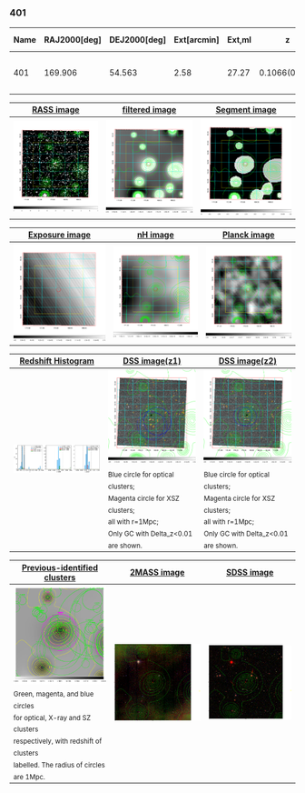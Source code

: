 <div STYLE="page-break-after: always;"></div>

### 401

|Name|RAJ2000[deg]|DEJ2000[deg] |Ext[arcmin]| Ext,ml | z | z_src| C|GC(XSZ,Delta_z<0.01)| GC(OPT,Delta_z<0.01)|GC| R_sig[arcmin] | R500[arcmin] | R500[Mpc]| CRsig[c/s] | CR500[c/s] |L500[1E44 erg/s]|F500[1E-12 erg/s/cm^2]| M500[1E14 Msun]|Tx[keV]|Cnt_sig|Beta|Rc[arcmin]|Comment|Alias|
|---|---|---|---|---|---|------|---|--------|---------|----------|---|---|---|---|---|---|---|---|---|---|---|---|---|---|
|401| 169.906| 54.563| 2.58| 27.27| 0.1066(0.005)| z2, z_opt| S| -| N| F20, N, SPI, W| 30.700| 6.961| 0.815| 0.134(0.075)| 0.118(0.067)| 0.693(0.313)| 2.385(1.076)| 1.71(0.39)| 3.08(0.44)| 116.0| 0.577(-0.046+0.078)| 2.381(-0.627+0.913)| -| t106|

|[RASS image](../image/401/401_img.pdf)|[filtered image](../image/401/401_fil.pdf)|[Segment image](../image/401/401_seg.pdf)|
|-------------------|--------------------|-------------------|
| <img src="../image/401/401_img.png" width="300">  | <img src="../image/401/401_fil.png" width="300">   | <img src="../image/401/401_seg.png" width="300">  |

|[Exposure image](../image/401/401_mex.pdf)| [nH image](../image/401/401_nh.pdf)| [Planck image](../image/401/401_p.pdf)|
|-------------------|--------------------|-------------------|
|<img src="../image/401/401_mex.png" width="300">   | <img src="../image/401/401_nh.png" width="300">    | <img src="../image/401/401_p.png" width="300"> |

|[Redshift Histogram](../image/401/401_zg.pdf) | [DSS image(z1)](../image/401/401_dss_z1.pdf)      |  [DSS image(z2)](../image/401/401_dss_z2.pdf)    |
|-------------------|--------------------|-------------------|
|<img src="../image/401/401_zg.png" width="300"> |<img src="../image/401/401_dss_z1.png" width="300"> <sub><br>Blue circle for optical clusters; <br>Magenta circle for XSZ clusters; <br>all with r=1Mpc; <br>Only GC with Delta_z<0.01 are shown. </sub>| <img src="../image/401/401_dss_z2.png" width="300"><sub><br>Blue circle for optical clusters; <br>Magenta circle for XSZ clusters; <br>all with r=1Mpc; <br>Only GC with Delta_z<0.01 are shown. </sub> |

|[Previous-identified clusters](../image/401/401_gc.pdf) | [2MASS image](../image/401/401_2mass.pdf)      |[SDSS image](../image/401/401_sdss.pdf)   |
|-------------------|-------------------|-------------------|
|<img src=../image/401/401_gc.png width="300"> <br><sub>Green, magenta, and blue circles <br>for optical, X-ray and SZ clusters <br>respectively, with redshift of clusters <br>labelled. The radius of circles <br>are 1Mpc.</sub>|<img src="../image/401/401_2mass.png" width="300">  | <img src="../image/401/401_sdss.png" width="300">  |




